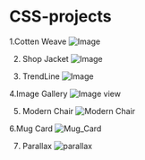 # CSS-projects
1.Cotten Weave
![Image](https://github.com/user-attachments/assets/1fbebfe6-a82c-47d8-809c-1c6ea41252eb)

2. Shop Jacket
![Image](https://github.com/user-attachments/assets/4a09e51c-9636-4d38-979a-ccc51e3fc447)

3. TrendLine
![Image](https://github.com/user-attachments/assets/af69b272-8e49-4150-8e00-1e6ba14807b2)

4.Image Gallery
![Image view](https://github.com/user-attachments/assets/76322ed2-2098-46fa-a1b0-f70fc41c5821)

5. Modern Chair
![Modern Chair](https://github.com/user-attachments/assets/8cd2ec7a-5eb1-4eda-958e-ffc43b7d5717)

6.Mug Card
![Mug_Card](https://github.com/user-attachments/assets/f367d203-f31c-431c-87e1-da7d7484130c)

7. Parallax
![parallax](https://github.com/user-attachments/assets/7fffb4dc-b3a9-4b8c-94df-b90b17405644)
